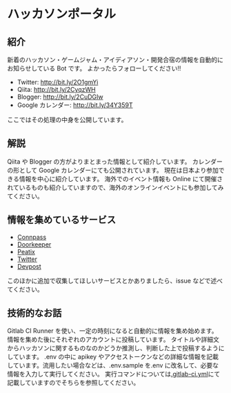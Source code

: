 # ハッカソンポータル

## 紹介

新着のハッカソン・ゲームジャム・アイディアソン・開発合宿の情報を自動的にお知らせしている Bot です。
よかったらフォローしてください!!

- Twitter: http://bit.ly/2O1gmYi
- Qiita: http://bit.ly/2CyqzWH
- Blogger: http://bit.ly/2CuDGIw
- Google カレンダー: http://bit.ly/34Y359T

ここではその処理の中身を公開しています。

## 解説

Qiita や Blogger の方がよりまとまった情報として紹介しています。
カレンダーの形として Google カレンダーにても公開されています。
現在は日本より参加できる情報を中心に紹介しています。
海外でのイベント情報も Online にて開催されているものも紹介していますので、海外のオンラインイベントにも参加してみてください。

## 情報を集めているサービス

- [Connpass](https://connpass.com/)
- [Doorkeeper](https://www.doorkeeper.jp/)
- [Peatix](https://peatix.com/)
- [Twitter](https://twitter.com/search?q=hackathon%20OR%20%E3%83%83%E3%82%AB%E3%82%BD%E3%83%B3%20OR%20gamejam%20OR%20%E3%82%A2%E3%82%A4%E3%83%87%E3%82%A3%E3%82%A2%E3%82%BD%E3%83%B3%20OR%20%E3%82%A2%E3%82%A4%E3%83%87%E3%82%A2%E3%82%BD%E3%83%B3%20OR%20ideathon%20OR%20%E9%96%8B%E7%99%BA%E5%90%88%E5%AE%BF%20OR%20%E3%81%AF%E3%81%A3%E3%81%8B%E3%81%9D%E3%82%93&src=typed_query&f=live)
- [Devpost](https://devpost.com/hackathons)

このほかに追加で収集してほしいサービスとかありましたら、issue などで述べてください。

## 技術的なお話

Gitlab CI Runner を使い、一定の時刻になると自動的に情報を集め始めます。
情報を集めた後にそれぞれのアカウントに投稿しています。
タイトルや詳細文からハッカソンに関するものなのかどうか推測し、判断した上で投稿するようにしています。
.env の中に apikey やアクセストークンなどの詳細な情報を記載しています。流用したい場合などは、.env.sample を.env に改名して、必要な情報を入力して実行してください。
実行コマンドについては[.gitlab-ci.yml](./.gitlab-ci.yml)にて記載していますのでそちらを参照してください。
